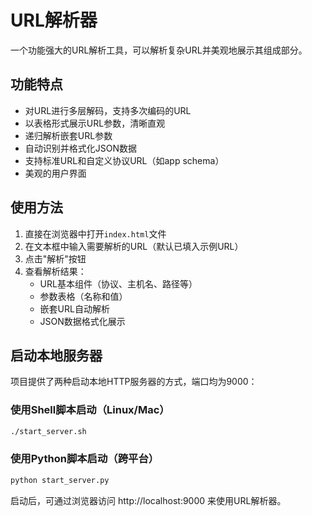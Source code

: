 # URL解析器

一个功能强大的URL解析工具，可以解析复杂URL并美观地展示其组成部分。

## 功能特点

- 对URL进行多层解码，支持多次编码的URL
- 以表格形式展示URL参数，清晰直观
- 递归解析嵌套URL参数
- 自动识别并格式化JSON数据
- 支持标准URL和自定义协议URL（如app schema）
- 美观的用户界面

## 使用方法

1. 直接在浏览器中打开`index.html`文件
2. 在文本框中输入需要解析的URL（默认已填入示例URL）
3. 点击"解析"按钮
4. 查看解析结果：
   - URL基本组件（协议、主机名、路径等）
   - 参数表格（名称和值）
   - 嵌套URL自动解析
   - JSON数据格式化展示

## 启动本地服务器

项目提供了两种启动本地HTTP服务器的方式，端口均为9000：

### 使用Shell脚本启动（Linux/Mac）

```bash
./start_server.sh
```

### 使用Python脚本启动（跨平台）

```bash
python start_server.py
```

启动后，可通过浏览器访问 http://localhost:9000 来使用URL解析器。

